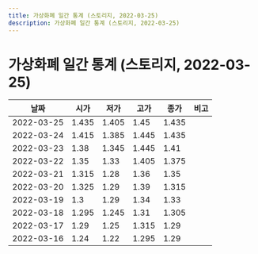 ```yaml
---
title: 가상화폐 일간 통계 (스토리지, 2022-03-25)
description: 가상화폐 일간 통계 (스토리지, 2022-03-25)
---
```


가상화폐 일간 통계 (스토리지, 2022-03-25)
===

|날짜|시가|저가|고가|종가|비고|
|--|--|--|--|--|--|
|2022-03-25|1.435|1.405|1.45|1.435|    |
|2022-03-24|1.415|1.385|1.445|1.435|    |
|2022-03-23|1.38|1.345|1.445|1.41|    |
|2022-03-22|1.35|1.33|1.405|1.375|    |
|2022-03-21|1.315|1.28|1.36|1.35|    |
|2022-03-20|1.325|1.29|1.39|1.315|    |
|2022-03-19|1.3|1.29|1.34|1.33|    |
|2022-03-18|1.295|1.245|1.31|1.305|    |
|2022-03-17|1.29|1.25|1.315|1.29|    |
|2022-03-16|1.24|1.22|1.295|1.29|    |
